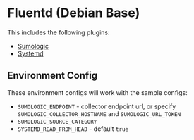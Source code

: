 # Fluentd (Debian Base)

This includes the following plugins:

- [Sumologic](https://github.com/SumoLogic/fluentd-output-sumologic)
- [Systemd](https://github.com/reevoo/fluent-plugin-systemd)

## Environment Config

These environment configs will work with the sample configs:

- `SUMOLOGIC_ENDPOINT` - collector endpoint url, or specify `SUMOLOGIC_COLLECTOR_HOSTNAME` and `SUMOLOGIC_URL_TOKEN`
- `SUMOLOGIC_SOURCE_CATEGORY`
- `SYSTEMD_READ_FROM_HEAD` - default `true`
